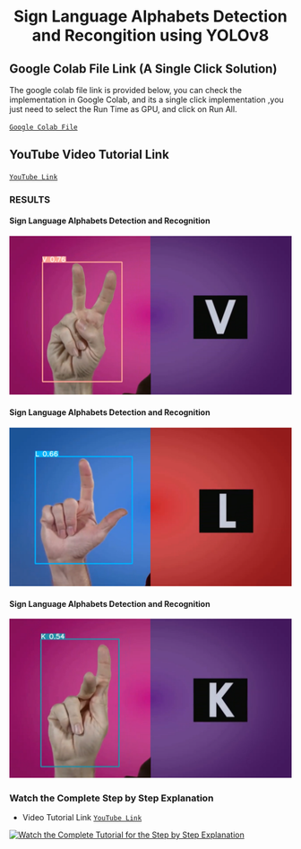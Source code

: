 <H1 align="center">
Sign Language Alphabets Detection and Recongition using YOLOv8 </H1>

## Google Colab File Link (A Single Click Solution)
The google colab file link  is provided below, you can check the implementation in Google Colab, and its a single click implementation
,you just need to select the Run Time as GPU, and click on Run All.

[`Google Colab File`](https://colab.research.google.com/drive/1ITdJrATdpu3zE99HYPXZ42exQWLrWRp0?usp=sharing)



## YouTube Video Tutorial Link

[`YouTube Link`](https://www.youtube.com/watch?v=-UoSr9Z_Bg0)

### RESULTS

#### Sign Language Alphabets Detection and Recognition  
![](./figure_1.png)

#### Sign Language Alphabets Detection and Recognition  
![](./figure_2.png)

#### Sign Language Alphabets Detection and Recognition  

![](./figure_3.png)

### Watch the Complete Step by Step Explanation

- Video Tutorial Link  [`YouTube Link`](https://www.youtube.com/watch?v=-UoSr9Z_Bg0)


[![Watch the Complete Tutorial for the Step by Step Explanation](https://img.youtube.com/vi/-UoSr9Z_Bg0/0.jpg)]([https://www.youtube.com/watch?v=StTqXEQ2l-Y](https://www.youtube.com/watch?v=-UoSr9Z_Bg0))
